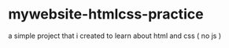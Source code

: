 # mywebsite-htmlcss-practice

a simple project that i created to learn about html and css ( no js )

